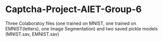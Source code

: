 # Captcha-Project-AIET-Group-6
Three Colaboratoy files (one trained on MNIST, one trained on EMNIST(letters), one Image Segmentation) and two saved pickle models (MNIST.sav, EMNIST.sav)

